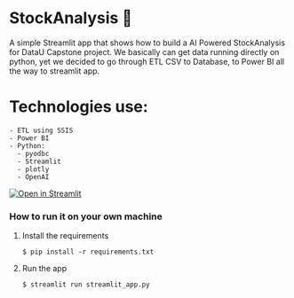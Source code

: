 # StockAnalysis 💬 

A simple Streamlit app that shows how to build a AI Powered StockAnalysis for DataU Capstone project. We basically can get data running directly on python, yet we decided to go through ETL CSV to Database, to Power BI all the way to streamlit app. 

# Technologies use:

```
- ETL using SSIS
- Power BI
- Python:
  - pyodbc
  - Streamlit
  - plotly
  - OpenAI
```

[![Open in Streamlit](https://static.streamlit.io/badges/streamlit_badge_black_white.svg)](https://chatbot-template.streamlit.app/)

### How to run it on your own machine

1. Install the requirements

   ```
   $ pip install -r requirements.txt
   ```

2. Run the app

   ```
   $ streamlit run streamlit_app.py
   ```

